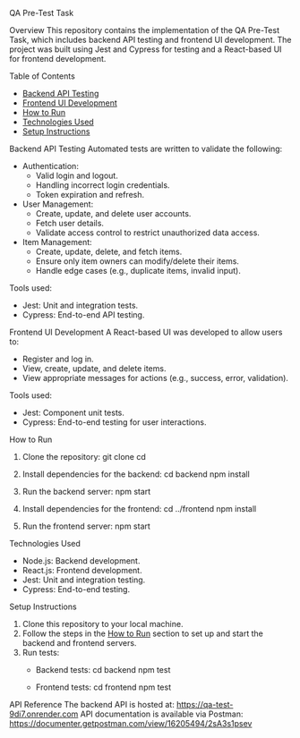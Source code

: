 QA Pre-Test Task

Overview
This repository contains the implementation of the QA Pre-Test Task, which includes backend API testing and frontend UI development. The project was built using Jest and Cypress for testing and a React-based UI for frontend development.

Table of Contents
- [Backend API Testing](#backend-api-testing)
- [Frontend UI Development](#frontend-ui-development)
- [How to Run](#how-to-run)
- [Technologies Used](#technologies-used)
- [Setup Instructions](#setup-instructions)

Backend API Testing
Automated tests are written to validate the following:
- Authentication:
  - Valid login and logout.
  - Handling incorrect login credentials.
  - Token expiration and refresh.
- User Management:
  - Create, update, and delete user accounts.
  - Fetch user details.
  - Validate access control to restrict unauthorized data access.
- Item Management:
  - Create, update, delete, and fetch items.
  - Ensure only item owners can modify/delete their items.
  - Handle edge cases (e.g., duplicate items, invalid input).

Tools used:
- Jest: Unit and integration tests.
- Cypress: End-to-end API testing.

Frontend UI Development
A React-based UI was developed to allow users to:
- Register and log in.
- View, create, update, and delete items.
- View appropriate messages for actions (e.g., success, error, validation).

Tools used:
- Jest: Component unit tests.
- Cypress: End-to-end testing for user interactions.

How to Run
1. Clone the repository:
   git clone <repository-url>
   cd <repository-folder>
   
2. Install dependencies for the backend:
   cd backend
   npm install
   
3. Run the backend server:
   npm start
   
4. Install dependencies for the frontend:
   cd ../frontend
   npm install

5. Run the frontend server:
   npm start

Technologies Used
- Node.js: Backend development.
- React.js: Frontend development.
- Jest: Unit and integration testing.
- Cypress: End-to-end testing.

Setup Instructions
1. Clone this repository to your local machine.
2. Follow the steps in the [How to Run](#how-to-run) section to set up and start the backend and frontend servers.
3. Run tests:
   - Backend tests:
     cd backend
     npm test

   - Frontend tests:
     cd frontend
     npm test

API Reference
The backend API is hosted at: https://qa-test-9di7.onrender.com
API documentation is available via Postman: https://documenter.getpostman.com/view/16205494/2sA3s1psev
